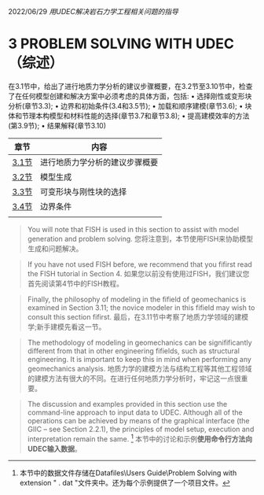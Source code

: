 2022/06/29
*用UDEC解决岩石力学工程相关问题的指导*
# 3 PROBLEM SOLVING WITH UDEC（综述）
在3.1节中，给出了进行地质力学分析的建议步骤概要，在3.2节至3.10节中，检查了在任何模型创建和解决方案中必须考虑的具体方面，包括:
• 选择刚性或变形块分析(章节3.3);
• 边界和初始条件(3.4和3.5节);
• 加载和顺序建模(章节3.6);
• 块体和节理本构模型和材料性能的选择(章节3.7和章节3.8);
• 提高建模效率的方法(第3.9节);
• 结果解释(章节3.10)

| 章节  | 内容                           |
| ----- | ------------------------------ |
| [3.1节](obsidian://open?vault=XU&file=A_%E5%AD%A6%E4%B9%A0%E8%AE%B0%E5%BD%95%2F2022.06-07%2F3.1%20%E4%B8%80%E8%88%AC%E6%96%B9%E6%B3%95%EF%BC%88%E7%BB%BC%E8%BF%B0%EF%BC%89) | 进行地质力学分析的建议步骤概要 |
| [3.2节](obsidian://open?vault=XU&file=A_%E5%AD%A6%E4%B9%A0%E8%AE%B0%E5%BD%95%2F2022.06-07%2F3.2%20%E6%A8%A1%E5%9E%8B%E7%94%9F%E6%88%90) | 模型生成                       |
| [3.3节](obsidian://open?vault=XU&file=A_%E5%AD%A6%E4%B9%A0%E8%AE%B0%E5%BD%95%2F2022.06-07%2F3.3%20%E5%8F%AF%E5%8F%98%E5%BD%A2%E5%9D%97%E4%B8%8E%E5%88%9A%E6%80%A7%E5%9D%97%E7%9A%84%E9%80%89%E6%8B%A9) | 可变形块与刚性块的选择         |
| [3.4节](obsidian://open?vault=XU&file=A_%E5%AD%A6%E4%B9%A0%E8%AE%B0%E5%BD%95%2F2022.06-07%2F3.4%E8%BE%B9%E7%95%8C%E6%9D%A1%E4%BB%B6) | 边界条件                       |
|       |                                |

>You will note that FISH is used in this section to assist with model generation and problem solving.
>您将注意到，本节使用FISH来协助模型生成和问题解决。

>If you have not used FISH before, we recommend that you fifirst read the FISH tutorial in Section 4.
>如果您以前没有使用过FISH，我们建议您首先阅读第4节中的FISH教程。

>Finally, the philosophy of modeling in the fifield of geomechanics is examined in Section 3.11; the novice modeler in this fifield may wish to consult this section fifirst.
>最后，在3.11节中考察了地质力学领域的建模学;新手建模先看这一节。

>The methodology of modeling in geomechanics can be signifificantly different from that in other engineering fifields, such as structural engineering. It is important to keep this in mind when performing any geomechanics analysis. 
>地质力学的建模方法与结构工程等其他工程领域的建模方法有很大的不同。在进行任何地质力学分析时，牢记这一点很重要。

>The discussion and examples provided in this section use the command-line approach to input data to UDEC. Although all of the operations can be achieved by means of the graphical interface (the GIIC – see Section 2.2.1), the principles of model setup, execution and interpretation remain the same.  [^1]
>本节中的讨论和示例**使用命令行方法向UDEC输入数据**。

[^1]:本节中的数据文件存储在Datafiles\Users Guide\Problem Solving with extension " . dat "文件夹中。还为每个示例提供了一个项目文件。



